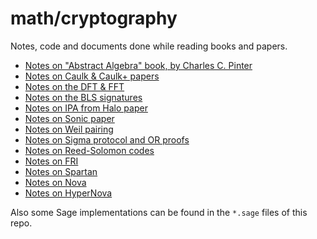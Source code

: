 # math/cryptography

Notes, code and documents done while reading books and papers.

- [Notes on "Abstract Algebra" book, by Charles C. Pinter](abstract-algebra-charles-pinter-notes.pdf)
- [Notes on Caulk & Caulk+ papers](notes_caulk.pdf)
- [Notes on the DFT & FFT](fft-notes.pdf)
- [Notes on the BLS signatures](notes_bls-sig.pdf)
- [Notes on IPA from Halo paper](notes_halo.pdf)
- [Notes on Sonic paper](notes_sonic.pdf)
- [Notes on Weil pairing](weil-pairing.pdf)
- [Notes on Sigma protocol and OR proofs](sigma-or-notes.pdf)
- [Notes on Reed-Solomon codes](notes_reed-solomon.pdf)
- [Notes on FRI](notes_fri.pdf)
- [Notes on Spartan](notes_spartan.pdf)
- [Notes on Nova](notes_nova.pdf)
- [Notes on HyperNova](notes_hypernova.pdf)

Also some Sage implementations can be found in the `*.sage` files of this repo.
